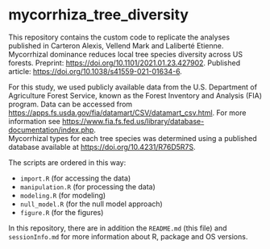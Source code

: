# mycorrhiza_tree_diversity

This repository contains the custom code to replicate the analyses published in Carteron Alexis, Vellend Mark and Laliberté Etienne. Mycorrhizal dominance reduces local tree species diversity across US forests. Preprint: https://doi.org/10.1101/2021.01.23.427902. Published article: https://doi.org/10.1038/s41559-021-01634-6.

For this study, we used publicly available data from the U.S. Department of Agriculture Forest Service, known as the Forest Inventory and Analysis (FIA) program. Data can be accessed from https://apps.fs.usda.gov/fia/datamart/CSV/datamart_csv.html. For more information see https://www.fia.fs.fed.us/library/database-documentation/index.php.  
Mycorrhizal types for each tree species was determined using a published database available at https://doi.org/10.4231/R76D5R7S.

The scripts are ordered in this way:
- `import.R` (for accessing the data)
- `manipulation.R` (for processing the data)
- `modeling.R` (for modeling)
- `null_model.R` (for the null model approach)
- `figure.R` (for the figures)

In this repository, there are in addition the `README.md` (this file) and `sessionInfo.md` for more information about R, package and OS versions.
